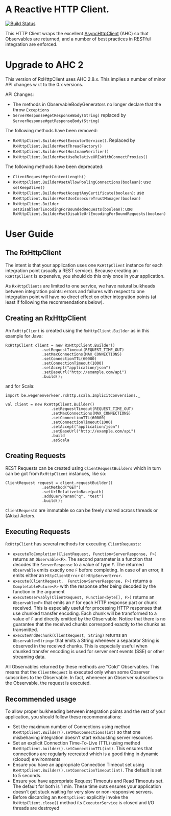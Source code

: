 # A Reactive HTTP Client.

[![Build Status](https://travis-ci.org/WegenenVerkeer/RxHttpClient.png?branch=develop)](https://travis-ci.org/WegenenVerkeer/RxHttpClient)


This HTTP Client wraps the excellent [AsyncHttpClient](https://github.com/AsyncHttpClient/async-http-client) (AHC) so that
Observables are returned, and a number of best practices in RESTful integration are enforced.

# Upgrade to AHC 2

This version of RxHttpClient uses AHC 2.8.x. This implies a number of minor API changes w.r.t to the 0.x versions. 

API Changes:

 - The methods in ObservableBodyGenerators no longer declare that the throw `Exception`s
 - `ServerResponse#getResponseBody(String)` replaced by `ServerResponse#getResponseBody(String)`
 
The following methods have been removed:

 - `RxHttpClient.Builder#setExecutorService()`. Replaced by `RxHttpClient.Builder#setThreadFactory()`
 - `RxHttpClient.Builder#setHostnameVerifier()` 
 - `RxHttpClient.Builder#setUseRelativeURIsWithConnectProxies()`


The following methods have been deprecated:

 - `ClientRequest#getContentLength()`
 - `RxHttpClient.Builder#setAllowPoolingConnections(boolean)`: use `setKeepAlive()`
 - `RxHttpClient.Builder#setAcceptAnyCertificate(boolean)`: use `RxHttpClient.Builder#setUseInsecureTrustManager(boolean)`
 - `RxHttpClient.Builder setDisableUrlEncodingForBoundedRequests(boolean)`: use ` RxHttpClient.Builder#setDisableUrlEncodingForBoundRequests(boolean)`

# User Guide

## The RxHttpClient

The intent is that your application uses one `RxHttpClient` instance for each integration point (usually a REST service). Because creating
 an `RxHttpClient` is expensive, you should do this only once in your application. 
   
As `RxHttpClients` are limited to one service, we have natural bulkheads between integration points: errors and failures with 
respect to one integration point will have no direct effect on other integration points (at least if following the recommendations below).  


## Creating an RxHttpClient

An `RxHttpClient` is created using the `RxHttpClient.Builder` as in this example for Java:


    RxHttpClient client = new RxHttpClient.Builder()
                    .setRequestTimeout(REQUEST_TIME_OUT)
                    .setMaxConnections(MAX_CONNECTIONS)
                    .setConnectionTTL(60000)
                    .setConnectionTimeout(1000)
                    .setAccept("application/json")
                    .setBaseUrl("http://example.com/api")
                    .build();

and for Scala:

    import be.wegenenverkeer.rxhttp.scala.ImplicitConversions._

    val client = new RxHttpClient.Builder()
                        .setRequestTimeout(REQUEST_TIME_OUT)
                        .setMaxConnections(MAX_CONNECTIONS)
                        .setConnectionTTL(60000)
                        .setConnectionTimeout(1000)
                        .setAccept("application/json")
                        .setBaseUrl("http://example.com/api")
                        .build
                        .asScala


## Creating Requests

REST Requests can be created using `ClientRequestBuilders` which in turn can be got from `RxHttpClient` instances, like so:
 
    ClientRequest request = client.requestBuilder()
                    .setMethod("GET")
                    .setUrlRelativetoBase(path)
                    .addQueryParam("q", "test")
                    .build();

`ClientRequest`s are immutable so can be freely shared across threads or (Akka) Actors.

## Executing Requests

`RxHttpClient` has several methods for executing `ClientRequests`:
 
 + `executeToCompletion(ClientRequest, Function<ServerResponse, F>)` returns an `Observable<F>`. The second parameter is a function that decodes the 
 `ServerResponse` to a value of type `F`. The returned `Observable` emits exactly one `F` before completing. In case of an error, it 
    emits either an `HttpClientError` or `HttpServerError`. 
 + `execute(ClientRequest,  Function<ServerResponse, F>)` returns a `CompletableFuture<F>` with the response after being decoded by the function in the argument
 + `executeOservably(ClientRequest, Function<byte[], F>)` returns an `Observable<F>` that emits an `F` for each HTTP response part or chunk received. This
  is especially useful for processing HTTP responses that use chunked transfer encoding. Each chunk will be transformed to a value of `F` and 
  directly emitted by the Observable. Notice that there is no guarantee that the received chunks correspond exactly to the chunks as transmitted. 
  + `executeAndDechunk(ClientRequest, String)` returns an `Observable<String>` that emits a String whenever a separator String is observed 
  in the received chunks. This is especially useful when chunked transfer encoding is used for server sent events (SSE) or other streaming 
  data.  

All Observables returned by these methods are "Cold" Observables. This means that the `ClientRequest` is executed only when some Observer subscribes 
to the Observable. In fact, whenever an Observer subscribes to the Observable, the request is executed.


## Recommended usage 

To allow proper bulkheading between integration points and the rest of your application, you should follow these recommendations:

+ Set the maximum number of Connections using method `RxHttpClient.Builder().setMaxConnections(int)` so that one misbehaving integration doesn't
 start exhausting server resources
+ Set an explicit Connection Time-To-Live (TTL) using method `RxHttpClient.builder().setConnectionTTL(int)`. This ensures that connections are 
regularly recreated which is a good thing in dynamic (clooud) environments
+ Ensure you have an appropriate Connection Timeout set using `RxHttpClient.Builder().setConnectionTimeout(int)`. The default is set to 5 seconds.
+ Ensure you have appropriate Request Timeouts and Read Timeouts set. The default for both is 1 min. These time outs ensures your application 
doesn't get stuck waiting for very slow or non-responsive servers.
+ Before discarding an `RxHttpClient` explicitly invoke the `RxHttpClient.close()` method its `ExecutorService` is closed and I/O threads are
destroyed




